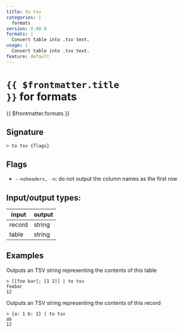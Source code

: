 ```yaml
---
title: to tsv
categories: |
  formats
version: 0.90.0
formats: |
  Convert table into .tsv text.
usage: |
  Convert table into .tsv text.
feature: default
---
```


<!-- This file is automatically generated. Please edit the command in https://github.com/nushell/nushell instead. -->

# <code>{{ $frontmatter.title }}</code> for formats

<div class='command-title'>{{ $frontmatter.formats }}</div>

## Signature

`> to tsv {flags} `

## Flags

- `--noheaders, -n`: do not output the column names as the first row

## Input/output types:

| input  | output |
| ------ | ------ |
| record | string |
| table  | string |

## Examples

Outputs an TSV string representing the contents of this table

```nu
> [[foo bar]; [1 2]] | to tsv
foobar
12

```

Outputs an TSV string representing the contents of this record

```nu
> {a: 1 b: 2} | to tsv
ab
12

```
